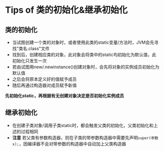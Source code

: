 # Tips of 类的初始化&继承初始化
## 类的初始化
- 当试图创建一个类的对象时，或者使用此类的static变量/方法时，JVM会先寻找"类名.class"文件
- 找到后，创建相应类的对象，此对象会将类中的static均初始化为默认值，此初始化只发生一次
- 若由试图用new/.newinstance()创建对象时，会先将对象的实例成员初始化为默认值
- 之后会将原本定义好的值赋予成员
- 随后再通过构造器对成员赋予新值

**先初始化static，再根据有无创建对象决定是否初始化实例成员**
## 继承初始化
- 在创建子类对象/调用子类static时，都会触发父类的初始化，父类初始化和上述的过程相同
- **注意** 若父类有参数构造器，则在子类的带参数构造器中需要先声明`super(参数 x);`，因编译器不会对带参数的构造器中自动加上父类构造器

